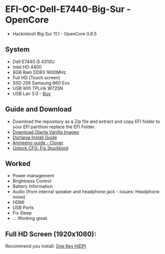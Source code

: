 # EFI-OC-Dell-E7440-Big-Sur - OpenCore
* Hackintosh Big Sur 11.1 - OpenCore 0.6.5
## System
* Dell E7440 i5 4310U
* Intel HD 4400
* 8GB Ram DDR3 1600MHz
* Full HD (Touch screen)
* SSD 256 Samsung 860 Evo
* USB Wifi TPLink W725N
* USB Lan 3.0 - [Buy](https://www.lazada.vn/products/usb-30-10100mbps-gigabit-ethernet-rj45-rj-45-external-network-card-lan-adapter-adaptator-cable-cord-i851784130-s2393336362.html?mp=1&spm=spm%3Da2o4n.order_details.item_title.1)
## Guide and Download
* Download the repository as a Zip file and extract and copy EFI folder to your EFI partition replace the EFI Folder.
* [Download Olarila Vanilla Images](https://www.olarila.com/topic/6278-olarila-vanilla-images/)
* [Dortania Install Guide](https://dortania.github.io/OpenCore-Install-Guide/prerequisites.html#prerequisites)
* [Anmeeno guide - Clover](https://github.com/ameeno/Dell-E7440-Hackintosh#os)
* [Unlock CFG: Fix Stuckboot](https://dortania.github.io/OpenCore-Post-Install/misc/msr-lock.html)
## Worked
* Power management
* Brightness Control
* Battery Information
* Audio (from internal speaker and headphone jack - Issues: Headphone noise)
* HDMI
* USB Ports
* Fix Sleep
* ...
Working great.

## Full HD Screen (1920x1080):
Recommend you install: [One Key HiDPI](https://github.com/xzhih/one-key-hidpi)
